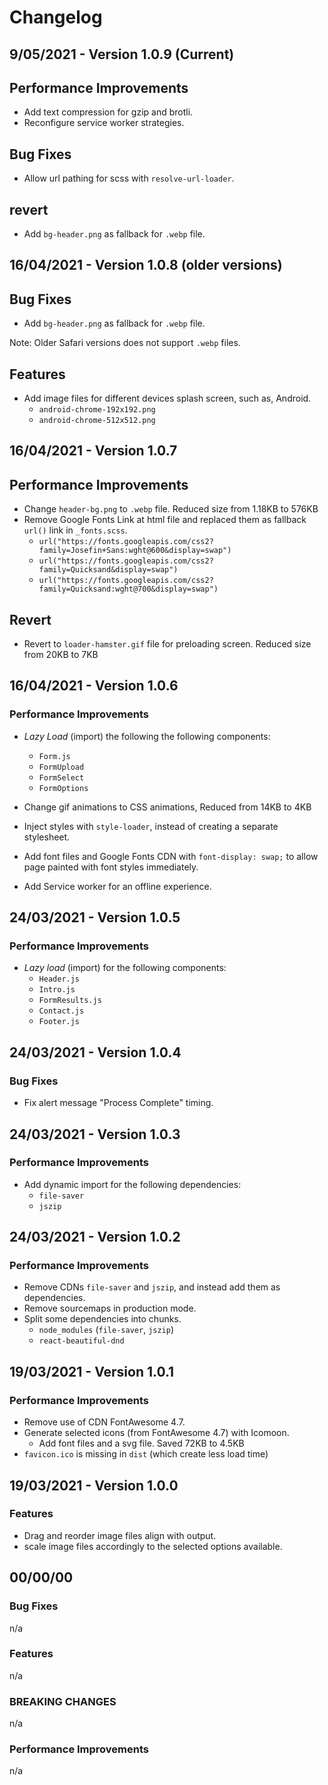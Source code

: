# Changelog

## 9/05/2021 - Version 1.0.9 (Current)

## Performance Improvements

* Add text compression for gzip and brotli.
* Reconfigure service worker strategies.

## Bug Fixes

* Allow url pathing for scss with `resolve-url-loader`.

## revert

* Add `bg-header.png` as fallback for `.webp` file.

## 16/04/2021 - Version 1.0.8 (older versions)

## Bug Fixes

* Add `bg-header.png` as fallback for `.webp` file.

Note: Older Safari versions does not support `.webp` files.

## Features

* Add image files for different devices splash screen, such as, Android.
    - `android-chrome-192x192.png`
    - `android-chrome-512x512.png`

## 16/04/2021 - Version 1.0.7

## Performance Improvements

* Change `header-bg.png` to `.webp` file.
Reduced size from 1.18KB to 576KB
* Remove Google Fonts Link at html file and replaced them as fallback `url()` link in `_fonts.scss`.
    - `url("https://fonts.googleapis.com/css2?family=Josefin+Sans:wght@600&display=swap")`
    - `url("https://fonts.googleapis.com/css2?family=Quicksand&display=swap")`
    - `url("https://fonts.googleapis.com/css2?family=Quicksand:wght@700&display=swap")`

## Revert

* Revert to `loader-hamster.gif` file for preloading screen.
Reduced size from 20KB to 7KB

## 16/04/2021 - Version 1.0.6

### Performance Improvements

* _Lazy Load_ (import) the following the following components:
    - `Form.js`
    - `FormUpload`
    - `FormSelect`
    - `FormOptions`

* Change gif animations to CSS animations,
Reduced from 14KB to 4KB
* Inject styles with `style-loader`, instead of creating a separate stylesheet.
* Add font files and Google Fonts CDN with `font-display: swap;` to allow page painted with font styles immediately.
* Add Service worker for an offline experience.

## 24/03/2021 - Version 1.0.5

### Performance Improvements

* _Lazy load_ (import) for the following components:
    - `Header.js`
    - `Intro.js`
    - `FormResults.js`
    - `Contact.js`
    - `Footer.js`

## 24/03/2021 - Version 1.0.4

### Bug Fixes

* Fix alert message "Process Complete" timing.

## 24/03/2021 - Version 1.0.3

### Performance Improvements

* Add dynamic import for the following dependencies:
    - `file-saver`
    - `jszip`

## 24/03/2021 - Version 1.0.2

### Performance Improvements

* Remove CDNs `file-saver` and `jszip`, and instead add them as dependencies.
* Remove sourcemaps in production mode.
* Split some dependencies into chunks.
    - `node_modules` (`file-saver`, `jszip`)
    - `react-beautiful-dnd`

## 19/03/2021 - Version 1.0.1

### Performance Improvements

* Remove use of CDN FontAwesome 4.7.
* Generate selected icons (from FontAwesome 4.7) with Icomoon.
    * Add font files and a svg file.
Saved 72KB to 4.5KB
* `favicon.ico` is missing in `dist` (which create less load time)

## 19/03/2021 - Version 1.0.0

### Features

* Drag and reorder image files align with output.
* scale image files accordingly to the selected options available.

## 00/00/00

### Bug Fixes

n/a

### Features

n/a

### BREAKING CHANGES

n/a

### Performance Improvements

n/a